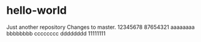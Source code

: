 # hello-world
Just another repository
Changes to master.
12345678
87654321
aaaaaaaa
bbbbbbbb
cccccccc
dddddddd
11111111
